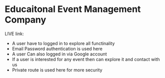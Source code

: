 # Educaitonal Event Management Company

LIVE link: 

- A user have to logged in to explore all functinality
- Email Password authentication is used here
- A user Can also logged in via Google account
- If a user is interested for any event then can explore it and contact with us
- Private route is used here for more security
